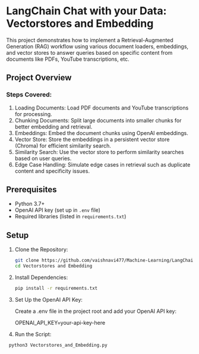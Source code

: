 # LangChain Chat with your Data: Vectorstores and Embedding

This project demonstrates how to implement a Retrieval-Augmented Generation (RAG) workflow using various document loaders, embeddings, and vector stores to answer queries based on specific content from documents like PDFs, YouTube transcriptions, etc.

## Project Overview

### Steps Covered:
1. Loading Documents: Load PDF documents and YouTube transcriptions for processing.
2. Chunking Documents: Split large documents into smaller chunks for better embedding and retrieval.
3. Embeddings: Embed the document chunks using OpenAI embeddings.
4. Vector Store: Store the embeddings in a persistent vector store (Chroma) for efficient similarity search.
5. Similarity Search: Use the vector store to perform similarity searches based on user queries.
6. Edge Case Handling: Simulate edge cases in retrieval such as duplicate content and specificity issues.

## Prerequisites

- Python 3.7+
- OpenAI API key (set up in `.env` file)
- Required libraries (listed in `requirements.txt`)

## Setup

1. Clone the Repository:

   ```bash
   git clone https://github.com/vaishnavi477/Machine-Learning/LangChain Chat with your Data.git
   cd Vectorstores and Embedding

2. Install Dependencies:
   ``` bash
   pip install -r requirements.txt
   ```
3. Set Up the OpenAI API Key:

   Create a .env file in the project root and add your OpenAI API key:
   
   OPENAI_API_KEY=your-api-key-here

5. Run the Script:

  ``` bash
   python3 Vectorstores_and_Embedding.py
  ```

 

